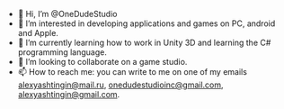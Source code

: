- 👋 Hi, I’m @OneDudeStudio
- 👀 I’m interested in developing applications and games on PC, android and Apple.
- 🌱 I’m currently learning how to work in Unity 3D and learning the C# programming language.
- 💞️ I’m looking to collaborate on a game studio.
- 📫 How to reach me: you can write to me on one of my emails
alexyashtingin@mail.ru,
onedudestudioinc@gmail.com,
alexyashtingin@gmail.com.


<!---
OneDudeStudio/OneDudeStudio is a ✨ special ✨ repository because its `README.md` (this file) appears on your GitHub profile.
You can click the Preview link to take a look at your changes.
--->
